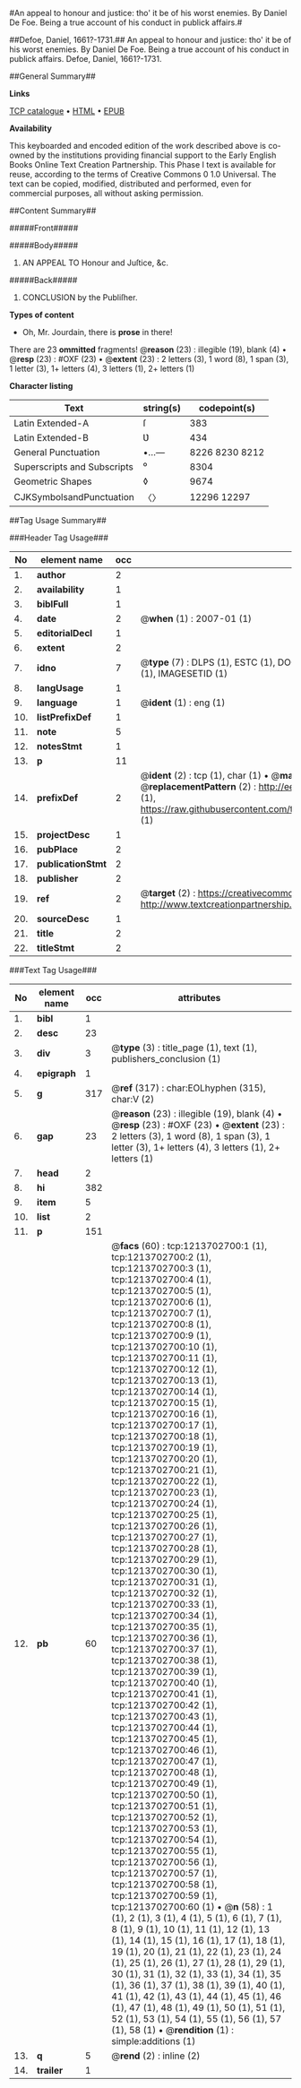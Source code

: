 #An appeal to honour and justice: tho' it be of his worst enemies. By Daniel De Foe. Being a true account of his conduct in publick affairs.#

##Defoe, Daniel, 1661?-1731.##
An appeal to honour and justice: tho' it be of his worst enemies. By Daniel De Foe. Being a true account of his conduct in publick affairs.
Defoe, Daniel, 1661?-1731.

##General Summary##

**Links**

[TCP catalogue](http://www.ota.ox.ac.uk/tcp/)  • 
[HTML](http://tei.it.ox.ac.uk/tcp/Texts-HTML/free/004/004843874.html)  • 
[EPUB](http://tei.it.ox.ac.uk/tcp/Texts-EPUB/free/004/004843874.epub)

**Availability**

This keyboarded and encoded edition of the
	       work described above is co-owned by the institutions
	       providing financial support to the Early English Books
	       Online Text Creation Partnership. This Phase I text is
	       available for reuse, according to the terms of Creative
	       Commons 0 1.0 Universal. The text can be copied,
	       modified, distributed and performed, even for
	       commercial purposes, all without asking permission.


##Content Summary##

#####Front#####

#####Body#####

1. AN APPEAL TO Honour and Juſtice, &c.

#####Back#####

1. CONCLUSION by the Publiſher.

**Types of content**

  * Oh, Mr. Jourdain, there is **prose** in there!

There are 23 **ommitted** fragments! 
 @__reason__ (23) : illegible (19), blank (4)  •  @__resp__ (23) : #OXF (23)  •  @__extent__ (23) : 2 letters (3), 1 word (8), 1 span (3), 1 letter (3), 1+ letters (4), 3 letters (1), 2+ letters (1)

**Character listing**


|Text|string(s)|codepoint(s)|
|---|---|---|
|Latin Extended-A|ſ|383|
|Latin Extended-B|Ʋ|434|
|General Punctuation|•…—|8226 8230 8212|
|Superscripts             and Subscripts|⁰|8304|
|Geometric Shapes|◊|9674|
|CJKSymbolsandPunctuation|〈〉|12296 12297|

##Tag Usage Summary##

###Header Tag Usage###

|No|element name|occ|attributes|
|---|---|---|---|
|1.|__author__|2||
|2.|__availability__|1||
|3.|__biblFull__|1||
|4.|__date__|2| @__when__ (1) : 2007-01 (1)|
|5.|__editorialDecl__|1||
|6.|__extent__|2||
|7.|__idno__|7| @__type__ (7) : DLPS (1), ESTC (1), DOCNO (1), TCP (1), GALEDOCNO (1), CONTENTSET (1), IMAGESETID (1)|
|8.|__langUsage__|1||
|9.|__language__|1| @__ident__ (1) : eng (1)|
|10.|__listPrefixDef__|1||
|11.|__note__|5||
|12.|__notesStmt__|1||
|13.|__p__|11||
|14.|__prefixDef__|2| @__ident__ (2) : tcp (1), char (1)  •  @__matchPattern__ (2) : ([0-9\-]+):([0-9IVX]+) (1), (.+) (1)  •  @__replacementPattern__ (2) : http://eebo.chadwyck.com/downloadtiff?vid=$1&page=$2 (1), https://raw.githubusercontent.com/textcreationpartnership/Texts/master/tcpchars.xml#$1 (1)|
|15.|__projectDesc__|1||
|16.|__pubPlace__|2||
|17.|__publicationStmt__|2||
|18.|__publisher__|2||
|19.|__ref__|2| @__target__ (2) : https://creativecommons.org/publicdomain/zero/1.0/ (1), http://www.textcreationpartnership.org/docs/. (1)|
|20.|__sourceDesc__|1||
|21.|__title__|2||
|22.|__titleStmt__|2||


###Text Tag Usage###

|No|element name|occ|attributes|
|---|---|---|---|
|1.|__bibl__|1||
|2.|__desc__|23||
|3.|__div__|3| @__type__ (3) : title_page (1), text (1), publishers_conclusion (1)|
|4.|__epigraph__|1||
|5.|__g__|317| @__ref__ (317) : char:EOLhyphen (315), char:V (2)|
|6.|__gap__|23| @__reason__ (23) : illegible (19), blank (4)  •  @__resp__ (23) : #OXF (23)  •  @__extent__ (23) : 2 letters (3), 1 word (8), 1 span (3), 1 letter (3), 1+ letters (4), 3 letters (1), 2+ letters (1)|
|7.|__head__|2||
|8.|__hi__|382||
|9.|__item__|5||
|10.|__list__|2||
|11.|__p__|151||
|12.|__pb__|60| @__facs__ (60) : tcp:1213702700:1 (1), tcp:1213702700:2 (1), tcp:1213702700:3 (1), tcp:1213702700:4 (1), tcp:1213702700:5 (1), tcp:1213702700:6 (1), tcp:1213702700:7 (1), tcp:1213702700:8 (1), tcp:1213702700:9 (1), tcp:1213702700:10 (1), tcp:1213702700:11 (1), tcp:1213702700:12 (1), tcp:1213702700:13 (1), tcp:1213702700:14 (1), tcp:1213702700:15 (1), tcp:1213702700:16 (1), tcp:1213702700:17 (1), tcp:1213702700:18 (1), tcp:1213702700:19 (1), tcp:1213702700:20 (1), tcp:1213702700:21 (1), tcp:1213702700:22 (1), tcp:1213702700:23 (1), tcp:1213702700:24 (1), tcp:1213702700:25 (1), tcp:1213702700:26 (1), tcp:1213702700:27 (1), tcp:1213702700:28 (1), tcp:1213702700:29 (1), tcp:1213702700:30 (1), tcp:1213702700:31 (1), tcp:1213702700:32 (1), tcp:1213702700:33 (1), tcp:1213702700:34 (1), tcp:1213702700:35 (1), tcp:1213702700:36 (1), tcp:1213702700:37 (1), tcp:1213702700:38 (1), tcp:1213702700:39 (1), tcp:1213702700:40 (1), tcp:1213702700:41 (1), tcp:1213702700:42 (1), tcp:1213702700:43 (1), tcp:1213702700:44 (1), tcp:1213702700:45 (1), tcp:1213702700:46 (1), tcp:1213702700:47 (1), tcp:1213702700:48 (1), tcp:1213702700:49 (1), tcp:1213702700:50 (1), tcp:1213702700:51 (1), tcp:1213702700:52 (1), tcp:1213702700:53 (1), tcp:1213702700:54 (1), tcp:1213702700:55 (1), tcp:1213702700:56 (1), tcp:1213702700:57 (1), tcp:1213702700:58 (1), tcp:1213702700:59 (1), tcp:1213702700:60 (1)  •  @__n__ (58) : 1 (1), 2 (1), 3 (1), 4 (1), 5 (1), 6 (1), 7 (1), 8 (1), 9 (1), 10 (1), 11 (1), 12 (1), 13 (1), 14 (1), 15 (1), 16 (1), 17 (1), 18 (1), 19 (1), 20 (1), 21 (1), 22 (1), 23 (1), 24 (1), 25 (1), 26 (1), 27 (1), 28 (1), 29 (1), 30 (1), 31 (1), 32 (1), 33 (1), 34 (1), 35 (1), 36 (1), 37 (1), 38 (1), 39 (1), 40 (1), 41 (1), 42 (1), 43 (1), 44 (1), 45 (1), 46 (1), 47 (1), 48 (1), 49 (1), 50 (1), 51 (1), 52 (1), 53 (1), 54 (1), 55 (1), 56 (1), 57 (1), 58 (1)  •  @__rendition__ (1) : simple:additions (1)|
|13.|__q__|5| @__rend__ (2) : inline (2)|
|14.|__trailer__|1||
